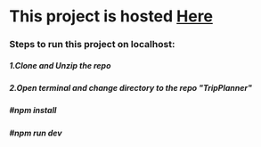 <h1>This project is hosted <a href="https://tripplanner-7d1l.onrender.com">Here</a></h1>

<h3>Steps to run this project on localhost:</h3>

<h5>1.Clone and Unzip the repo</h5>
<h5>2.Open terminal and change directory to the repo "TripPlanner"</h5>
<h5>#npm install</h5>
<h5>#npm run dev</h5>

